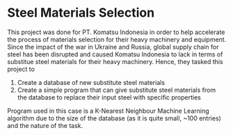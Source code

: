 # Steel Materials Selection

This project was done for PT. Komatsu Indonesia in order to help accelerate the process of materials selection for their heavy machinery and equipment. Since the impact of the war in Ukraine and Russia, global supply chain for steel has been disrupted and caused Komatsu Indonesia to lack in terms of substitue steel materials for their heavy machinery. Hence, they tasked this project to
  
  1. Create a database of new substitute steel materials 
  2. Create a simple program that can give substitute steel materials from the database to replace their input steel with specific properties

Program used in this case is a K-Nearest Neighbour Machine Learning algorithm due to the size of the database (as it is quite small, ~100 entries) and the nature of the task. 
